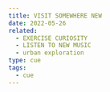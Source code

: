 ```yaml
---
title: VISIT SOMEWHERE NEW
date: 2022-05-26
related:
  - EXERCISE CURIOSITY
  - LISTEN TO NEW MUSIC
  - urban exploration
type: cue
tags:
  - cue
---
```

